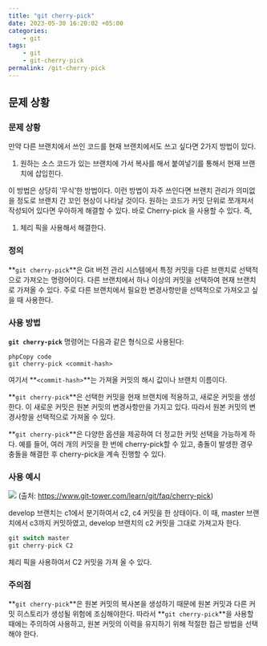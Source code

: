 ```yaml
---
title: "git cherry-pick"
date: 2023-05-30 16:20:02 +05:00
categories:
    - git
tags:
    - git
    - git-cherry-pick
permalink: /git-cherry-pick
---
```


## 문제 상황

### 문제 상황

만약 다른 브랜치에서 쓰인 코드를 현재 브랜치에서도 쓰고 싶다면 2가지 방법이 있다. 
1. 원하는 소스 코드가 있는 브랜치에 가서 복사를 해서 붙여넣기를 통해서 현재 브랜치에 삽입힌다. 

이 방법은 상당히 ‘무식’한 방법이다. 이런 방법이 자주 쓰인다면 브랜치 관리가 의미없을 정도로 브랜치 간 꼬인 현상이 나타날 것이다. 원하는 코드가 커밋 단위로 쪼개져서 작성되어 있다면 우아하게 해결할 수 있다. 바로 Cherry-pick 을 사용할 수 있다. 즉, 

1. 체리 픽을 사용해서 해결한다. 

### 정의

**`git cherry-pick`**은 Git 버전 관리 시스템에서 특정 커밋을 다른 브랜치로 선택적으로 가져오는 명령어이다. 다른 브랜치에서 하나 이상의 커밋을 선택하여 현재 브랜치로 가져올 수 있다. 주로 다른 브랜치에서 필요한 변경사항만을 선택적으로 가져오고 싶을 때 사용한다.

### 사용 방법

**`git cherry-pick`** 명령어는 다음과 같은 형식으로 사용된다:

```
phpCopy code
git cherry-pick <commit-hash>

```

여기서 **`<commit-hash>`**는 가져올 커밋의 해시 값이나 브랜치 이름이다.

**`git cherry-pick`**은 선택한 커밋을 현재 브랜치에 적용하고, 새로운 커밋을 생성한다. 이 새로운 커밋은 원본 커밋의 변경사항만을 가지고 있다. 따라서 원본 커밋의 변경사항을 선택적으로 가져올 수 있다.

**`git cherry-pick`**은 다양한 옵션을 제공하여 더 정교한 커밋 선택을 가능하게 하다. 예를 들어, 여러 개의 커밋을 한 번에 cherry-pick할 수 있고, 충돌이 발생한 경우 충돌을 해결한 후 cherry-pick을 계속 진행할 수 있다.

### 사용 예시

![](https://velog.velcdn.com/images/inshining/post/c9497ee4-e855-4b7b-846f-42ca5c8396fd/image.png)
(출처: https://www.git-tower.com/learn/git/faq/cherry-pick)

develop 브랜치는 c1에서 분기하여서 c2, c4 커밋을 한 상태이다. 이 때, master 브랜치에서 c3까지 커밋하였고, develop 브랜치의 c2 커밋을 그대로 가져고자 한다. 

```jsx
git switch master
git cherry-pick C2 
```

체리 픽을 사용하여서 C2 커밋을 가져 올 수 있다. 

### 주의점

 **`git cherry-pick`**은 원본 커밋의 복사본을 생성하기 때문에 원본 커밋과 다른 커밋 히스토리가 생성될 위험에 조심해야한다. 따라서 **`git cherry-pick`**을 사용할 때에는 주의하여 사용하고, 원본 커밋의 이력을 유지하기 위해 적절한 접근 방법을 선택해야 한다.